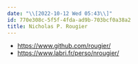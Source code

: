 ```yaml
---
date: "\\[2022-10-12 Wed 05:43\\]"
id: 770e308c-5f5f-4fda-ad9b-703bcf0a38a2
title: Nicholas P. Rougier
---
```


- <https://www.github.com/rougier/>
- <https://www.labri.fr/perso/nrougier/>
